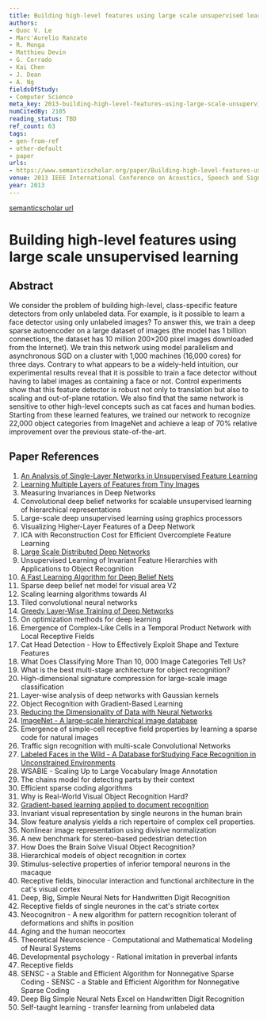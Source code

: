 ```yaml
---
title: Building high-level features using large scale unsupervised learning
authors:
- Quoc V. Le
- Marc'Aurelio Ranzato
- R. Monga
- Matthieu Devin
- G. Corrado
- Kai Chen
- J. Dean
- A. Ng
fieldsOfStudy:
- Computer Science
meta_key: 2013-building-high-level-features-using-large-scale-unsupervised-learning
numCitedBy: 2105
reading_status: TBD
ref_count: 63
tags:
- gen-from-ref
- other-default
- paper
urls:
- https://www.semanticscholar.org/paper/Building-high-level-features-using-large-scale-Le-Ranzato/72e93aa6767ee683de7f001fa72f1314e40a8f35?sort=total-citations
venue: 2013 IEEE International Conference on Acoustics, Speech and Signal Processing
year: 2013
---
```


[semanticscholar url](https://www.semanticscholar.org/paper/Building-high-level-features-using-large-scale-Le-Ranzato/72e93aa6767ee683de7f001fa72f1314e40a8f35?sort=total-citations)

# Building high-level features using large scale unsupervised learning

## Abstract

We consider the problem of building high-level, class-specific feature detectors from only unlabeled data. For example, is it possible to learn a face detector using only unlabeled images? To answer this, we train a deep sparse autoencoder on a large dataset of images (the model has 1 billion connections, the dataset has 10 million 200×200 pixel images downloaded from the Internet). We train this network using model parallelism and asynchronous SGD on a cluster with 1,000 machines (16,000 cores) for three days. Contrary to what appears to be a widely-held intuition, our experimental results reveal that it is possible to train a face detector without having to label images as containing a face or not. Control experiments show that this feature detector is robust not only to translation but also to scaling and out-of-plane rotation. We also find that the same network is sensitive to other high-level concepts such as cat faces and human bodies. Starting from these learned features, we trained our network to recognize 22,000 object categories from ImageNet and achieve a leap of 70% relative improvement over the previous state-of-the-art.

## Paper References

1. [An Analysis of Single-Layer Networks in Unsupervised Feature Learning](2011-an-analysis-of-single-layer-networks-in-unsupervised-feature-learning)
2. [Learning Multiple Layers of Features from Tiny Images](2009-learning-multiple-layers-of-features-from-tiny-images)
3. Measuring Invariances in Deep Networks
4. Convolutional deep belief networks for scalable unsupervised learning of hierarchical representations
5. Large-scale deep unsupervised learning using graphics processors
6. Visualizing Higher-Layer Features of a Deep Network
7. ICA with Reconstruction Cost for Efficient Overcomplete Feature Learning
8. [Large Scale Distributed Deep Networks](2012-large-scale-distributed-deep-networks)
9. Unsupervised Learning of Invariant Feature Hierarchies with Applications to Object Recognition
10. [A Fast Learning Algorithm for Deep Belief Nets](2006-a-fast-learning-algorithm-for-deep-belief-nets)
11. Sparse deep belief net model for visual area V2
12. Scaling learning algorithms towards AI
13. Tiled convolutional neural networks
14. [Greedy Layer-Wise Training of Deep Networks](2006-greedy-layer-wise-training-of-deep-networks)
15. On optimization methods for deep learning
16. Emergence of Complex-Like Cells in a Temporal Product Network with Local Receptive Fields
17. Cat Head Detection - How to Effectively Exploit Shape and Texture Features
18. What Does Classifying More Than 10, 000 Image Categories Tell Us?
19. What is the best multi-stage architecture for object recognition?
20. High-dimensional signature compression for large-scale image classification
21. Layer-wise analysis of deep networks with Gaussian kernels
22. Object Recognition with Gradient-Based Learning
23. [Reducing the Dimensionality of Data with Neural Networks](2006-reducing-the-dimensionality-of-data-with-neural-networks)
24. [ImageNet - A large-scale hierarchical image database](2009-imagenet-a-large-scale-hierarchical-image-database)
25. Emergence of simple-cell receptive field properties by learning a sparse code for natural images
26. Traffic sign recognition with multi-scale Convolutional Networks
27. [Labeled Faces in the Wild - A Database forStudying Face Recognition in Unconstrained Environments](2008-labeled-faces-in-the-wild-a-database-forstudying-face-recognition-in-unconstrained-environments)
28. WSABIE - Scaling Up to Large Vocabulary Image Annotation
29. The chains model for detecting parts by their context
30. Efficient sparse coding algorithms
31. Why is Real-World Visual Object Recognition Hard?
32. [Gradient-based learning applied to document recognition](1998-lenet5.md)
33. Invariant visual representation by single neurons in the human brain
34. Slow feature analysis yields a rich repertoire of complex cell properties.
35. Nonlinear image representation using divisive normalization
36. A new benchmark for stereo-based pedestrian detection
37. How Does the Brain Solve Visual Object Recognition?
38. Hierarchical models of object recognition in cortex
39. Stimulus-selective properties of inferior temporal neurons in the macaque
40. Receptive fields, binocular interaction and functional architecture in the cat's visual cortex
41. Deep, Big, Simple Neural Nets for Handwritten Digit Recognition
42. Receptive fields of single neurones in the cat's striate cortex
43. Neocognitron - A new algorithm for pattern recognition tolerant of deformations and shifts in position
44. Aging and the human neocortex
45. Theoretical Neuroscience - Computational and Mathematical Modeling of Neural Systems
46. Developmental psychology - Rational imitation in preverbal infants
47. Receptive fields
48. SENSC - a Stable and Efficient Algorithm for Nonnegative Sparse Coding - SENSC - a Stable and Efficient Algorithm for Nonnegative Sparse Coding
49. Deep Big Simple Neural Nets Excel on Handwritten Digit Recognition
50. Self-taught learning - transfer learning from unlabeled data
